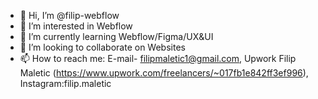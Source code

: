 - 👋 Hi, I’m @filip-webflow
- 👀 I’m interested in Webflow
- 🌱 I’m currently learning Webflow/Figma/UX&UI
- 💞️ I’m looking to collaborate on Websites
- 📫 How to reach me: E-mail- filipmaletic1@gmail.com, Upwork Filip Maletic (https://www.upwork.com/freelancers/~017fb1e842ff3ef996), Instagram:filip.maletic

<!---
filip-webflow/filip-webflow is a ✨ special ✨ repository because its `README.md` (this file) appears on your GitHub profile.
You can click the Preview link to take a look at your changes.
--->
